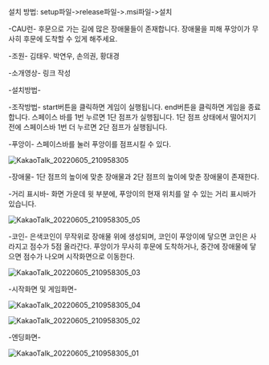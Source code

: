 설치 방법: setup파일->release파일->.msi파일->설치


-CAU런-
후문으로 가는 길에 많은 장애물들이 존재합니다.
장애물을 피해 푸앙이가 무사히 후문에 도착할 수 있게 해주세요.

-조원-
김태우. 박연우, 손의권, 황대경

-소개영상-
링크 작성

-설치방법-

-조작방법-
start버튼을 클릭하면 게임이 실행됩니다.
end버튼을 클릭하면 게임을 종료합니다.
스페이스 바를 1번 누르면 1단 점프가 실행됩니다.
1단 점프 상태에서 떨어지기 전에 스페이스바 1번 더 누르면 2단 점프가 실행됩니다.

-푸앙이-
스페이스바를 눌러 푸앙이를 점프시킬 수 있다.


![KakaoTalk_20220605_210958305](https://user-images.githubusercontent.com/102946154/172056094-b678f8d4-752a-4c37-b3ad-f5f8c81c7803.png)


-장애물-
1단 점프의 높이에 맞춘 장애물과 2단 점프의 높이에 맞춘 장애물이 존재한다.


-거리 표시바-
화면 가운데 윗 부분에, 푸앙이의 현재 위치를 알 수 있는 거리 표시바가 있습니다.

![KakaoTalk_20220605_210958305_05](https://user-images.githubusercontent.com/102946154/172056190-d347d90f-f6f0-4709-aa7b-75706661d9b2.png)


-코인-
은색코인이 무작위로 장애물 위에 생성되며, 코인이 푸앙이에 닿으면 코인은 사라지고 점수가 5점 올라간다. 푸앙이가 무사히 후문에 도착하거나, 중간에 장애물에 닿으면 점수가 나오며 시작화면으로 이동한다.


![KakaoTalk_20220605_210958305_03](https://user-images.githubusercontent.com/102946154/172056164-baf51a56-76b9-43b3-b009-9e3807fe2e36.png)


-시작화면 및 게임화면-


![KakaoTalk_20220605_210958305_04](https://user-images.githubusercontent.com/102946154/172056182-096a394e-ee0e-4ce5-b192-d5d270184fcb.png)



![KakaoTalk_20220605_210958305_02](https://user-images.githubusercontent.com/102946154/172056147-7ea8aa72-20c2-4b50-ba28-a0c19c0fdd65.png)

-엔딩화면-


![KakaoTalk_20220605_210958305_01](https://user-images.githubusercontent.com/102946154/172056131-b3c312c7-8568-41f0-b26d-4c2583dbe9d6.png)
